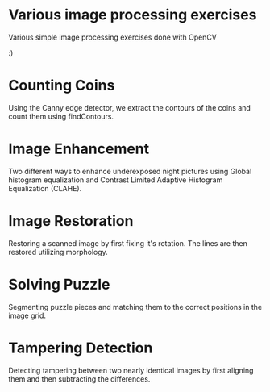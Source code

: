 # Various image processing exercises
Various simple image processing exercises done with OpenCV 

:)

# Counting Coins
Using the Canny edge detector, we extract the contours of the coins and count them using findContours.

# Image Enhancement
Two different ways to enhance underexposed night pictures using Global histogram equalization and Contrast Limited Adaptive Histogram Equalization (CLAHE).

# Image Restoration
Restoring a scanned image by first fixing it's rotation. The lines are then restored utilizing morphology.

# Solving Puzzle
Segmenting puzzle pieces and matching them to the correct positions in the image grid.

# Tampering Detection
Detecting tampering between two nearly identical images by first aligning them and then subtracting the differences.

